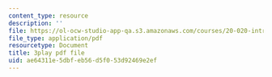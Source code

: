 ```yaml
---
content_type: resource
description: ''
file: https://ol-ocw-studio-app-qa.s3.amazonaws.com/courses/20-020-introduction-to-biological-engineering-design-spring-2009/ae64311e5dbfeb56d5f053d92469e2ef_6a2YKft1ZxQ.pdf
file_type: application/pdf
resourcetype: Document
title: 3play pdf file
uid: ae64311e-5dbf-eb56-d5f0-53d92469e2ef
---
```

